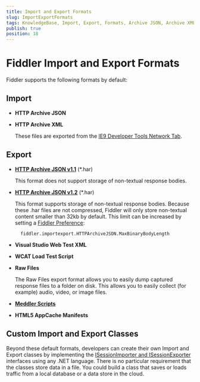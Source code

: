 ```yaml
---
title: Import and Export Formats
slug: ImportExportFormats
tags: KnowledgeBase, Import, Export, Formats, Archive JSON, Archive XML, Visual Studio Web Test, Raw Files, Meddler, AppCache Manifest
publish: true
position: 18
---
```


Fiddler Import and Export Formats
=================================

Fiddler supports the following formats by default:

Import
------

+ **HTTP Archive JSON**

+ **HTTP Archive XML**
  
   These files are exported from the [IE9 Developer Tools Network Tab][1].

Export
------

+ **[HTTP Archive JSON v1.1][2]** (*.har)

   This format does not support storage of non-textual response bodies.

+ **[HTTP Archive JSON v1.2][3]** (*.har)

   This format supports storage of non-textual response bodies. Because these .har files are not compressed, Fiddler will only store non-textual content smaller than 32kb by default. This limit can be increased by setting a [Fiddler Preference][5]: 
   
        fiddler.importexport.HTTPArchiveJSON.MaxBinaryBodyLength

+ **Visual Studio Web Test XML**

+ **WCAT Load Test Script**

+ **Raw Files**

   The Raw Files export format allows you to easily dump captured response files to a folder on disk. This allows you to easily collect (for example) audio, video, or image files.

+ **[Meddler Scripts][4]**

+ **HTML5 AppCache Manifests**

Custom Import and Export Classes
--------------------------------

Beyond these default formats, developers can create their own Import and Export classes by implementing the [ISessionImporter and ISessionExporter][6] interfaces using any .NET language. There is no particular requirement that the classes store data in a file. You could build a class that saves or loads traffic from a local database or a data store in the cloud.

[1]: http://blogs.msdn.com/b/ie/archive/2010/04/22/ie9-developer-tools-network-tab.aspx
[2]: https://groups.google.com/forum/?fromgroups=#!forum/http-archive-specification
[3]: https://groups.google.com/forum/?fromgroups=#!forum/http-archive-specification
[4]: http://www.fiddler2.com/meddler/
[5]: ./FiddlerScript/FiddlerPrefs
[6]: ../Extend-Fiddler/ImporterExporterInterfaces
